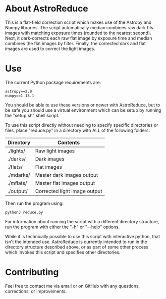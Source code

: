 # About AstroReduce
This is a flat-field correction script which makes use of the Astropy and Numpy
libraries. The script automatically median combines raw dark fits images with
matching exposure times (rounded to the nearest second).  Next, it dark-corrects
each raw flat image by exposure time and median combines the flat images by
filter. Finally, the corrected dark and flat images are used to correct the
light images.

# Use
The current Python package requirements are:
```
astropy==2.0
numpy==1.13.1
```
You should be able to use these versions or newer with AstroReduce, but to
be safe you should use a virtual environment which can be setup by running
the "setup.sh" shell script.

To use this script directly without needing to specify specific directories or 
files, place "reduce.py" in a directory with ALL of the following folders:

| Directory  | Contents                     |
|------------|------------------------------|
| ./lights/  | Raw light images             |
| ./darks/   | Dark images                  |
| ./flats/   | Flat images                  |
| ./mdarks/  | Master dark images output    |
| ./mflats/  | Master flat images output    |
| ./output/  | Corrected light image output |

Then run the program using:
```
python3 reduce.py
```

For information about running the script with a different directory
structure, run the program with either the "-h" or "--help" options.

While it is technically possible to use this script with interactive python,
that isn't the intended use. AstroReduce is currently intended to run in
the directory structure described above, or as part of some other process which
invokes this script and specifies other directories.

# Contributing
Feel free to contact me via email or on GitHub with any questions,
corrections, or improvements.

